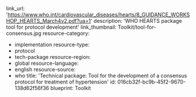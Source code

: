 link_url: 'https://www.who.int/cardiovascular_diseases/hearts/8_GUIDANCE_WORKSHOP_HEARTS_March4v2.pdf?ua=1'
description: 'WHO HEARTS package tool for protocol development'
link_thumbnail: Toolkit/tool-for-consensus.jpg
resource-category:
  - implementation
resource-type:
  - protocol
  - tech-package
resource-region:
  - global
resource-language:
  - english
resource-source:
  - who
title: 'Technical package: Tool for the development of a consensus protocol for treatment of hypertension'
id: 016cb32f-bc9b-45f2-9670-138d62f56f36
blueprint: Toolkit
